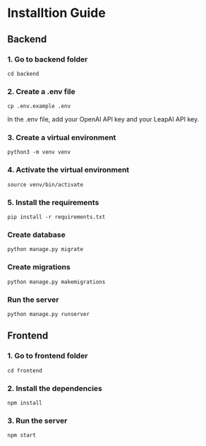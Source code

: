 # Installtion Guide

## Backend

### 1. Go to backend folder

```
cd backend
```

### 2. Create a .env file

```
cp .env.example .env
```

In the .env file, add your OpenAI API key and your LeapAI API key.

### 3. Create a virtual environment

```
python3 -m venv venv
```

### 4. Activate the virtual environment

```
source venv/bin/activate
```

### 5. Install the requirements

```
pip install -r requirements.txt
```

### Create database

```
python manage.py migrate
```

### Create migrations

```
python manage.py makemigrations
```

### Run the server

```
python manage.py runserver
```

## Frontend

### 1. Go to frontend folder

```
cd frontend
```

### 2. Install the dependencies

```
npm install
```

### 3. Run the server

```
npm start
```
